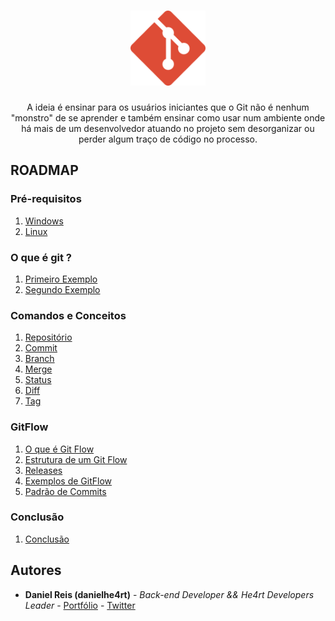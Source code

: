 <h1 align="center">
  <img src="/images//git.svg" alt="Git" width="120px" />
</h1>

<p align="center">A ideia é ensinar para os usuários iniciantes que o Git não é nenhum "monstro" de se aprender e também ensinar como usar num ambiente onde há mais de um desenvolvedor atuando no projeto sem desorganizar ou perder algum traço de código no processo.</p>

## ROADMAP 

### Pré-requisitos

1. [Windows](/1-pre-requisitos/windows.md)
2. [Linux](/1-pre-requisitos/linux.md)

### O que é git ?

1. [Primeiro Exemplo](/2-o-que-e-git/primeiro-exemplo.md)
2. [Segundo Exemplo](/2-o-que-e-git/segundo-exemplo.md)

### Comandos e Conceitos

1.  [Repositório](/3-comandos/repositorio.md)
2.  [Commit](/3-comandos/commit.md)
3.  [Branch](/3-comandos/branch.md)
4.  [Merge](/3-comandos/merge.md)
5.  [Status](/3-comandos/status.md)
6.  [Diff](/3-comandos/diff.md)
7.  [Tag](/3-comandos/tag.md)

### GitFlow

1. [O que é Git Flow](/4-gitflow/o-que-e-gitflow.md)
2. [Estrutura de um Git Flow](/4-gitflow/estrutura.md)
3. [Releases](/4-gitflow/releases.md)
4. [Exemplos de GitFlow](/4-gitflow/exemplos.md)
5. [Padrão de Commits](/4-gitflow/padrao-commit.md)

### Conclusão

1. [Conclusão](/conclusao.md/)

## Autores

- **Daniel Reis (danielhe4rt)** - _Back-end Developer && He4rt Developers Leader_ - [Portfólio](https://danielheart.dev) - [Twitter](https://twitter.com/danielhe4rt)
